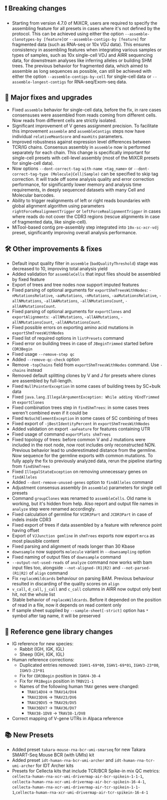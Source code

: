 ## ❗ Breaking changes

- Starting from version 4.7.0 of MiXCR, users are required to specify the assembling feature for all presets in cases where it's not defined by the protocol. This can be achieved using either the option `--assemble-clonotypes-by [feature]`or `--assemble-contigs-by [feature]` for fragmented data (such as RNA-seq or 10x VDJ data). This ensures consistency in assembling features when integrating various samples or types of samples, such as 10x single-cell VDJ and AIRR sequencing data, for downstream analyses like inferring alleles or building SHM trees. The previous behavior for fragmented data, which aimed to assemble as long sequences as possible, can still be achieved with either the option `--assemble-contigs-by-cell` for single-cell data or `--assemble-longest-contigs` for RNA-seq/Exom-seq data.

## 🚀 Major fixes and upgrades

- Fixed `assemble` behavior for single-cell data, before the fix, in rare cases consensuses were assembled from reads coming from different cells. Now reads from different cells are strictly isolated.
- Significant improvement of V genes assignment precision. To facilitate this improvement `assemble` and `assembleContigs` steps now have individual `relativeMeanScore` and `maxHits` parameters.
- Improved robustness against expression level differences between TCR/IG chains. Consensus assembly in `assemble` now is performed separately for each chain. This change is specifically important for single-cell presets with cell-level assembly (most of the MiXCR presets for single-cell data).
- Now options `--dont-correct-tag-with-name <tag_name>` or `--dont-correct-tag-type (Molecule|Cell|Sample)` can be specified to skip tag correction. It will trade off some analysis quality and error correction performance, for significantly lower memory and analysis time requirements, in deeply sequenced datasets with many Cell and Molecular barcodes.
- Ability to trigger realignments of left or right reads boundaries with global alignment algorithm using parameters `rightForceRealignmentTrigger` or `leftForceRealignmentTrigger` in cases where reads do not cover the CDR3 regions (rescue alignments in case of fragmented data, like single-cell).
- MiTool-based contig pre-assembly step integrated into `10x-sc-xcr-vdj` preset, significantly improving overall analysis performance.

## 🛠️ Other improvements & fixes

- Default input quality filter in `assemble` (`badQualityThreshold`) stage was decreased to 10, improving total analysis yield
- Added validation for `assembleCells` that input files should be assembled by fixed feature
- Export of trees and tree nodes now support imputed features
- Fixed parsing of optional arguments for `exportShmTreesWithNodes`: `-nMutationsRelative`, `-aaMutations`, `-nMutations`, `-aaMutationsRelative`, `-allNMutations`, `-allAAMutations`, `-allNMutationsCount`, `-allAAMutationsCount`.
- Fixed parsing of optional arguments for `exportClones` and `exportAlignments`: `-allNMutations`, `-allAAMutations`, `-allNMutationsCount`, `-allAAMutationsCount`.
- Fixed possible errors on exporting amino acid mutations in `exportShmTreesWithNodes`
- Fixed list of required options in `listPresets` command
- Fixed error on building trees in case of `JBeginTrimmed` started before `CDR3Begin`
- Fixed usage `--remove-step qc`
- Added `--remove-qc-check` option
- Remove `-topChains` field from `exportShmTreesWithNodes` command. Use `-chains` instead
- Removed default splitting clones by V and J for presets where clones are assembled by full-length.
- Fixed `NullPointerException` in some cases of building trees by SC+bulk data
- Fixed `java.lang.IllegalArgumentException: While adding VEndTrimmed` in `exportClones`
- Fixed combination trees step in `findShmTrees`: in some cases trees weren't combined even if it could be
- Fixed `NoSuchElementException` in some cases of SC combining of trees
- Fixed export of `-jBestIdentityPercent` in `exportShmTreesWithNodes`
- Added validation on export `-aaFeature` for features containing UTR
- Fixed usage of command `exportPlots shmTrees`
- Fixed topology of trees: before common V and J mutations were included in the root node, now root includes only reconstructed NDN. Previous behavior lead to underestimated distance from the germline. Now sequence for the germline exports with common mutations. To fully apply the fix to previously analyzed data, rerun the pipeline starting from `findShmTrees`
- Fixed `IllegalStateException` on removing unnecessary genes on `findAlleles`
- Added `--dont-remove-unused-genes` option to `findAlleles` command
- Adjustment consensus assembly (in `assemble`) parameters for single cell presets
- Command `groupClones` was renamed to `assembleCells`. Old name is working, but it's hidden from help. Also report and output file names in `analyze` step were renamed accordingly.
- Fixed calculation of germline for `VCDR3Part` and `JCDR3Part` in case of indels inside CDR3
- Fixed export of trees if data assembled by a feature with reference point having offset
- Export of `VJJunction gemline` in `shmTrees` exports now export `mrca` as most plausible content
- Fixed parsing and alignment of reads longer than 30 Kbase
- `downsample` now supports `molecule` variant in `--downsampling` option
- Fixed naming of output files of `downsample` command
- `--output-not-used-reads` of `analyze` command now works with bam input files too, alongside `--not-aligned-(R1|R2)` and `--not-parsed-(R1|R2)` of `align` command
- Fix `replaceWildcards` behaviour on parsing BAM. Previous behaviour resulted in discarding of the quality scores on `align`
- `v_call`, `d_call`, `j_call` and `c_call` columns in AIRR now output only best hit, not the whole list
- Stable behavior of `replaceWildcards`. Before it depended on the position of read in a file, now it depends on read content only
- If sample sheet supplied by `--sample-sheet[-strict]` option has `*` symbol after tag name, it will be preserved

## 🧬 Reference gene library changes

- IG reference for new species:
  - Rabbit (IGH, IGK, IGL)
  - Sheep (IGH, IGK, IGL)
- Human reference corrections:
  - Duplicated entries removed: `IGHV1-69*00`, `IGHV1-69*01`, `IGHV3-23*00`, `IGHV3-23*01`
  - Fix for `CDR3Begin` position in `IGHV4-30-4`
  - Fix for `FR1Begin` position in `TRBV21-1`
  - Names of the following human `TRAV` genes were changed:
    - `TRAV14DV4` -> `TRAV14/DV4`
    - `TRAV23DV6` -> `TRAV23/DV6`
    - `TRAV29DV5` -> `TRAV29/DV5`
    - `TRAV36DV7` -> `TRAV36/DV7`
    - `TRAV38-1DV8` -> `TRAV38-1/DV8`
- Correct mapping of V-gene UTRs in Alpaca reference

## 📚 New Presets

- Added preset `takara-mouse-rna-bcr-umi-smarseq` for new Takara SMART-Seq Mouse BCR (with UMIs) kit
- Added preset `idt-human-rna-bcr-umi-archer` and `idt-human-rna-tcr-umi-archer` for IDT Archer kits
- Presets for Cellecta kits that include TCR/BCR Spike-in mix QC metrics: `cellecta-human-rna-xcr-umi-drivermap-air-bcr-spikein-1-1-1`, `cellecta-human-rna-xcr-umi-drivermap-air-bcr-spikein-16-4-1`, `cellecta-human-rna-xcr-umi-drivermap-air-tcr-spikein-1-1-1`,`cellecta-human-rna-xcr-umi-drivermap-air-tcr-spikein-16-4-1`
